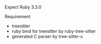 Expect Ruby 3.3.0  

Requirement  
* treesitter  
* ruby bind for treesitter by ruby-tree-sitter  
* generated C parser by tree-sitter-c  

